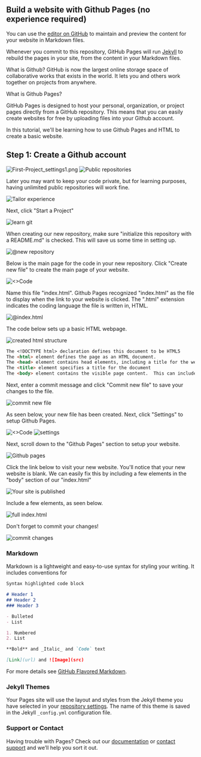 ## Build a website with Github Pages (no experience required)

You can use the [editor on GitHub](https://github.com/zsheill7/Github-Setup-Tutorial/edit/master/index.md) to maintain and preview the content for your website in Markdown files.

Whenever you commit to this repository, GitHub Pages will run [Jekyll](https://jekyllrb.com/) to rebuild the pages in your site, from the content in your Markdown files.

What is Github? 
 GitHub is now the largest online storage space of collaborative works that exists in the world.  It lets you and others work together on projects from anywhere.
 
 What is Github Pages?
 
 GitHub Pages is designed to host your personal, organization, or project pages directly from a GitHub repository. This means that you can easily create websites for free by uploading files into your Github account. 
 
 In this tutorial, we'll be learning how to use Github Pages and HTML to create a basic website.
 
 ## Step 1: Create a Github account

![First-Project_settings1.png](/images/1.png)
![Public repositories](/images/2.png)

Later you may want to keep your code private, but for learning purposes, having unlimited public repositories will work fine. 

![Tailor experience](/images/3.png)

Next, click "Start a Project"

![learn git](/images/4.png)

When creating our new repository, make sure "initialize this repository with a README.md" is checked.  This will save us some time in setting up. 

![@new repository](/images/5.png)

Below is the main page for the code in your new repository.  Click "Create new file" to create the main page of your website.

![<>Code](/images/6.png)

Name this file "index.html".  Github Pages recognized "index.html" as the file to display when the link to your website is clicked.  The ".html" extension indicates the coding language the file is written in, HTML. 

![@index.html](/images/7.png)


The code below sets up a basic HTML webpage.

![created html structure](/images/8.png)

```markdown
The <!DOCTYPE html> declaration defines this document to be HTML5
The <html> element defines the page as an HTML document.
The <head> element contains head elements, including a title for the website.
The <title> element specifies a title for the document
The <body> element contains the visible page content.  This can include paragraphs and headers.
```

Next, enter a commit message and click "Commit new file" to save your changes to the file.

![commit new file](/images/9.png)

As seen below, your new file has been created.  Next, click "Settings" to setup Github Pages. 

![<>Code](/images/10.png)
![settings](/images/11.png)

Next, scroll down to the "Github Pages" section to setup your website. 

![Github pages](/images/12.png)

Click the link below to visit your new website. You'll notice that your new website is blank.  We can easily fix this by including a few elements in the "body" section of our "index.html"

![Your site is published](/images/13.png)

Include a few elements, as seen below.

![full index.html](/images/14.png)

Don't forget to commit your changes! 

![commit changes](/images/15.png)


### Markdown

Markdown is a lightweight and easy-to-use syntax for styling your writing. It includes conventions for

```markdown
Syntax highlighted code block

# Header 1
## Header 2
### Header 3

- Bulleted
- List

1. Numbered
2. List

**Bold** and _Italic_ and `Code` text

[Link](url) and ![Image](src)
```

For more details see [GitHub Flavored Markdown](https://guides.github.com/features/mastering-markdown/).

### Jekyll Themes

Your Pages site will use the layout and styles from the Jekyll theme you have selected in your [repository settings](https://github.com/zsheill7/SwiftTutorial/settings). The name of this theme is saved in the Jekyll `_config.yml` configuration file.

### Support or Contact

Having trouble with Pages? Check out our [documentation](https://help.github.com/categories/github-pages-basics/) or [contact support](https://github.com/contact) and we’ll help you sort it out.
